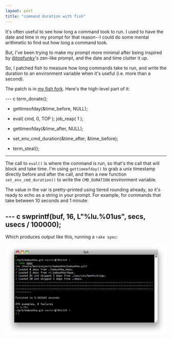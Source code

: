 ```yaml
---
layout: post
title: "command duration with fish"
---
```


It's often useful to see how long a command took to run. I used to have the date and time in my prompt for that reason--I could do some mental arithmetic to find out how long a command took.

But, I've been trying to make my prompt more minimal after being inspired by [@topfunky](http://twitter.com/topfunky)'s zen-like prompt, and the date and time clutter it up.

So, I patched fish to measure how long commands take to run, and write the duration to an environment variable when it's useful (i.e. more than a second).

The patch is in [my fish fork](http://github.com/benhoskings/fish/commit/b7d172719fc0321f384aa1cfb5a68f3295be6a17). Here's the high-level part of it:

--- c
    term_donate();

+   gettimeofday(&time_before, NULL);
+
    eval( cmd, 0, TOP );
    job_reap( 1 );

+   gettimeofday(&time_after, NULL);
+   set_env_cmd_duration(&time_after, &time_before);
+
    term_steal();
---

The call to `eval()` is where the command is run, so that's the call that will block and take time. I'm using `gettimeofday()` to grab a unix timestamp directly before and after the call, and then a new function `set_env_cmd_duration()` to write the `CMD_DURATION` environment variable.

The value in the var is pretty-printed using tiered rounding already, so it's ready to echo as a string in your prompt. For example, for commands that take between 10 seconds and 1 minute:

--- c
swprintf(buf, 16, L"%lu.%01us", secs, usecs / 100000);
---

Which produces output like this, running a `rake spec`:

![fish CMD_DURATION example](/images/fish-cmd-duration.png)


